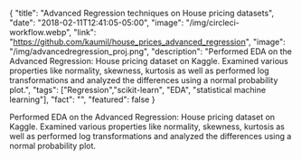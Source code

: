 {
  "title": "Advanced Regression techniques on House pricing datasets",
  "date": "2018-02-11T12:41:05-05:00",
  "image": "/img/circleci-workflow.webp",
  "link": "https://github.com/kaumil/house_prices_advanced_regression",
  "image": "/img/advancedregression_proj.png",
  "description": "Performed EDA on the Advanced Regression: House pricing dataset on Kaggle. Examined various properties like normality, skewness, kurtosis as well as performed log transformations and analyzed the differences using a normal probability plot.",
  "tags": ["Regression","scikit-learn", "EDA", "statistical machine learning"],
  "fact": "",
  "featured": false
}

Performed EDA on the Advanced Regression: House pricing dataset on Kaggle. Examined various properties like normality, skewness, kurtosis as well as performed log transformations and analyzed the differences using a normal probability plot.
